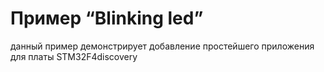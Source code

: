# Пример “Blinking led”

данный пример демонстрирует добавление простейшего приложения для платы STM32F4discovery


